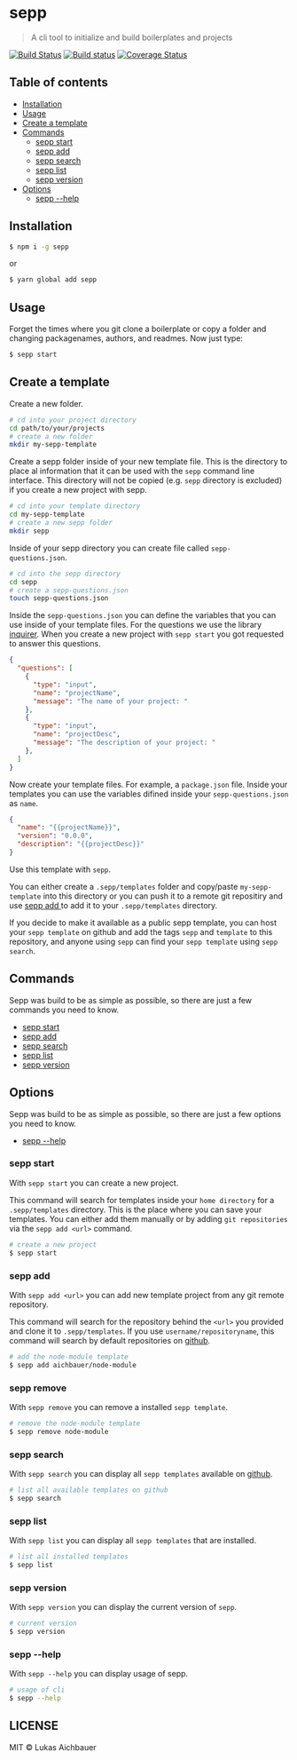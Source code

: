 # sepp

> A cli tool to initialize and build boilerplates and projects

[![Build Status](https://travis-ci.org/aichbauer/sepp.svg?branch=master)](https://travis-ci.org/aichbauer/sepp)
[![Build status](https://ci.appveyor.com/api/projects/status/ir6sa68k4at1s0cm?svg=true)](https://ci.appveyor.com/project/aichbauer/sepp)
[![Coverage Status](https://coveralls.io/repos/github/aichbauer/sepp/badge.svg?branch=master)](https://coveralls.io/github/aichbauer/sepp?branch=master)

## Table of contents

* [Installation](#installation)
* [Usage](#usage)
* [Create a template](#create-a-template)
* [Commands](#commands)
  * [sepp start](#sepp-start)
  * [sepp add <url>](#sepp-add-url)
  * [sepp search](#sepp-search)
  * [sepp list](#sepp-list)
  * [sepp version](#sepp-version)
* [Options](#options)
  * [sepp --help](#sepp---help)

## Installation

```sh
$ npm i -g sepp
```
or
```sh
$ yarn global add sepp
```

## Usage

Forget the times where you git clone a boilerplate or copy a folder and changing packagenames, authors, and readmes. Now just type: 
```sh
$ sepp start
```

## Create a template

Create a new folder.
```sh
# cd into your project directory
cd path/to/your/projects
# create a new folder
mkdir my-sepp-template
```

Create a sepp folder inside of your new template file. This is the directory to place al information that it can be used with the `sepp` command line interface. This directory will not be copied (e.g. `sepp` directory is excluded) if you create a new project with sepp.
```sh
# cd into your template directory
cd my-sepp-template
# create a new sepp folder
mkdir sepp
```

Inside of your sepp directory you can create file called `sepp-questions.json`.

```sh
# cd into the sepp directory
cd sepp
# create a sepp-questions.json
touch sepp-questions.json
```

Inside the `sepp-questions.json` you can define the variables that you can use inside of your template files.
For the questions we use the library [inquirer](https://github.com/SBoudrias/Inquirer.js#questions). When you create a new project with `sepp start` you got requested to answer this questions.

```json
{
  "questions": [
    {
      "type": "input",
      "name": "projectName",
      "message": "The name of your project: "
    },
    {
      "type": "input",
      "name": "projectDesc",
      "message": "The description of your project: "
    },
  ]
}
```

Now create your template files. For example, a `package.json` file. Inside your templates you can use the variables difined inside your `sepp-questions.json` as `name`.

```json
{
  "name": "{{projectName}}",
  "version": "0.0.0",
  "description": "{{projectDesc}}"
}
```

Use this template with `sepp`.

You can either create a `.sepp/templates` folder and copy/paste `my-sepp-template` into this directory or you can push it to a remote git repositiry and use [sepp add <url>](#sepp-add-url) to add it to your `.sepp/templates` directory.

If you decide to make it available as a public sepp template, you can host your `sepp template` on github and add the tags `sepp` and `template` to this repository, and anyone using `sepp` can find your `sepp template` using `sepp search`.

## Commands

Sepp was build to be as simple as possible, so there are just a few commands you need to know.

* [sepp start](#sepp-start)
* [sepp add <url>](#sepp-add-url)
* [sepp search](#sepp-search)
* [sepp list](#sepp-list)
* [sepp version](#sepp-version)

## Options

Sepp was build to be as simple as possible, so there are just a few options you need to know.

* [sepp --help](#sepp---help)

### sepp start

With `sepp start` you can create a new project.

This command will search for templates inside your `home directory` for a `.sepp/templates` directory. This is the place where you can save your templates. You can either add them manually or by adding `git repositories` via the `sepp add <url>` command.

```sh
# create a new project
$ sepp start
```

### sepp add <url>

With `sepp add <url>` you can add new template project from any git remote repository.

This command will search for the repository behind the `<url>` you provided and clone it to `.sepp/templates`. If you use `username/repositoryname`, this command will search by default repositories on [github](https://github.com).

```sh
# add the node-module template
$ sepp add aichbauer/node-module
```

### sepp remove 

With `sepp remove` you can remove a installed `sepp template`.

```sh
# remove the node-module template
$ sepp remove node-module
```

### sepp search 

With `sepp search` you can display all `sepp templates` available on [github](https://github.com).

```sh
# list all available templates on github
$ sepp search
```

### sepp list 

With `sepp list` you can display all `sepp templates` that are installed.

```sh
# list all installed templates
$ sepp list
```

### sepp version 

With `sepp version` you can display the current version of `sepp`.

```sh
# current version
$ sepp version
```

### sepp --help

With `sepp --help` you can display usage of sepp.

```sh
# usage of cli
$ sepp --help
```

## LICENSE

MIT © Lukas Aichbauer
